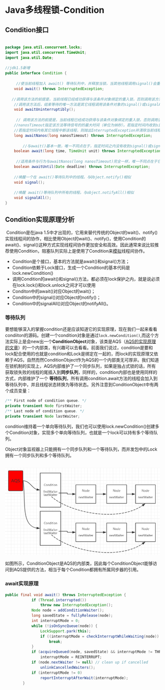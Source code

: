 # Java多线程锁-Condition



## Condition接口

```java

package java.util.concurrent.locks;
import java.util.concurrent.TimeUnit;
import java.util.Date;

//jdk1.5新增
public interface Condition {
    
     //使当前线程加入 await() 等待队列中，并释放当锁，当其他线程调用signal()会重新请求锁。与Object.wait()类似。
    void await() throws InterruptedException;
    
   //调用该方法的前提是，当前线程已经成功获得与该条件对象绑定的重入锁，否则调用该方法时会抛出IllegalMonitorStateException。
    //调用该方法后，结束等待的唯一方法是其它线程调用该条件对象的signal()或signalALL()方法。等待过程中如果当前线程被中断，该方法仍然会继续等待，同时保留该线程的中断状态。 
    void awaitUninterruptibly();
    
     // 调用该方法的前提是，当前线程已经成功获得与该条件对象绑定的重入锁，否则调用该方法时会抛出IllegalMonitorStateException。
    //nanosTimeout指定该方法等待信号的的最大时间（单位为纳秒）。若指定时间内收到signal()或signalALL()则返回nanosTimeout减去已经等待的时间；
    //若指定时间内有其它线程中断该线程，则抛出InterruptedException并清除当前线程的打断状态；若指定时间内未收到通知，则返回0或负数。 
    long awaitNanos(long nanosTimeout) throws InterruptedException;

        //与await()基本一致，唯一不同点在于，指定时间之内没有收到signal()或signalALL()信号或者线程中断时该方法会返回false;其它情况返回true。
    boolean await(long time, TimeUnit unit) throws InterruptedException;

     //适用条件与行为与awaitNanos(long nanosTimeout)完全一样，唯一不同点在于它不是等待指定时间，而是等待由参数指定的某一时刻。
    boolean awaitUntil(Date deadline) throws InterruptedException;

    //唤醒一个在 await()等待队列中的线程。与Object.notify()相似
    void signal();
    
    //唤醒 await()等待队列中所有的线程。与object.notifyAll()相似
    void signalAll();
}
```

## Condition实现原理分析

​	Condition是在java 1.5中才出现的，它用来替代传统的Object的wait()、notify()实现线程间的协作，相比使用Object的wait()、notify()，使用Condition的await()、signal()这种方式实现线程间协作更加安全和高效。因此通常来说比较推荐使用Condition，阻塞队列实际上是使用了Condition来[模拟](https://www.baidu.com/s?wd=%E6%A8%A1%E6%8B%9F&tn=24004469_oem_dg&rsv_dl=gh_pl_sl_csd)线程间协作。

- Condition是个接口，基本的方法就是await()和signal()方法；
- Condition依赖于Lock接口，生成一个Condition的基本代码是lock.newCondition() 
- 调用Condition的await()和signal()方法，都必须在lock保护之内，就是说必须在lock.lock()和lock.unlock之间才可以使用
- Conditon中的await()对应Object的wait()；
- Condition中的signal()对应Object的notify()；
- Condition中的signalAll()对应Object的notifyAll()。



### 等待队列

​	要想能够深入的掌握condition还是应该知道它的实现原理，现在我们一起来看看condiiton的源码。创建一个condition对象是通过`lock.newCondition()`,而这个方法实际上是会new出一个**ConditionObject**对象，该类是AQS（[AQS的实现原理的文章](https://www.jianshu.com/p/cc308d82cc71)）的一个内部类，有兴趣可以去看看。前面我们说过，condition是要和lock配合使用的也就是condition和Lock是绑定在一起的，而lock的实现原理又依赖于AQS，自然而然ConditionObject作为AQS的一个内部类无可厚非。我们知道在锁机制的实现上，AQS内部维护了一个同步队列，如果是独占式锁的话，所有获取锁失败的线程的尾插入到**同步队列**，同样的，condition内部也是使用同样的方式，内部维护了一个 **等待队列**，所有调用condition.await方法的线程会加入到等待队列中，并且线程状态转换为等待状态。另外注意到ConditionObject中有两个成员变量：

```java
/** First node of condition queue. */
private transient Node firstWaiter;
/** Last node of condition queue. */
private transient Node lastWaiter;
```



​	condition维持着一个单向等待队列，我们也可以使用lock.newCondition()创建多个Condition对象，实现多个单向等待队列，也就是一个lock可以持有多个等待队列。

​	Object对象监视器上只能拥有一个同步队列和一个等待队列，而并发包中的Lock拥有一个同步队列和多个等待队列。

​	![Lock](./images/condition-queue.png)

​	如图所示，ConditionObject是AQS的内部类，因此每个ConditionObject能够访问到AQS提供的方法，相当于每个Condition都拥有所属同步器的引用。

### await实现原理



```java
public final void await() throws InterruptedException {
            if (Thread.interrupted())
                throw new InterruptedException();
            Node node = addConditionWaiter();
            long savedState = fullyRelease(node);
            int interruptMode = 0;
            while (!isOnSyncQueue(node)) {
                LockSupport.park(this);
                if ((interruptMode = checkInterruptWhileWaiting(node)) != 0)
                    break;
            }
            if (acquireQueued(node, savedState) && interruptMode != THROW_IE)
                interruptMode = REINTERRUPT;
            if (node.nextWaiter != null) // clean up if cancelled
                unlinkCancelledWaiters();
            if (interruptMode != 0)
                reportInterruptAfterWait(interruptMode);
        }
```





